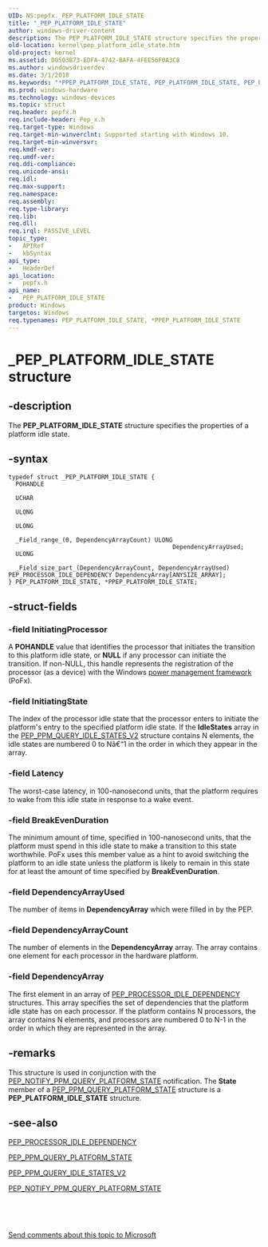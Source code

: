 ```yaml
---
UID: NS:pepfx._PEP_PLATFORM_IDLE_STATE
title: "_PEP_PLATFORM_IDLE_STATE"
author: windows-driver-content
description: The PEP_PLATFORM_IDLE_STATE structure specifies the properties of a platform idle state.
old-location: kernel\pep_platform_idle_state.htm
old-project: kernel
ms.assetid: D0503B73-EDFA-4742-BAFA-4FEE56F0A3C8
ms.author: windowsdriverdev
ms.date: 3/1/2018
ms.keywords: "*PPEP_PLATFORM_IDLE_STATE, PEP_PLATFORM_IDLE_STATE, PEP_PLATFORM_IDLE_STATE structure [Kernel-Mode Driver Architecture], PPEP_PLATFORM_IDLE_STATE, PPEP_PLATFORM_IDLE_STATE structure pointer [Kernel-Mode Driver Architecture], _PEP_PLATFORM_IDLE_STATE, kernel.pep_platform_idle_state, pepfx/PEP_PLATFORM_IDLE_STATE, pepfx/PPEP_PLATFORM_IDLE_STATE"
ms.prod: windows-hardware
ms.technology: windows-devices
ms.topic: struct
req.header: pepfx.h
req.include-header: Pep_x.h
req.target-type: Windows
req.target-min-winverclnt: Supported starting with Windows 10.
req.target-min-winversvr: 
req.kmdf-ver: 
req.umdf-ver: 
req.ddi-compliance: 
req.unicode-ansi: 
req.idl: 
req.max-support: 
req.namespace: 
req.assembly: 
req.type-library: 
req.lib: 
req.dll: 
req.irql: PASSIVE_LEVEL
topic_type:
-	APIRef
-	kbSyntax
api_type:
-	HeaderDef
api_location:
-	pepfx.h
api_name:
-	PEP_PLATFORM_IDLE_STATE
product: Windows
targetos: Windows
req.typenames: PEP_PLATFORM_IDLE_STATE, *PPEP_PLATFORM_IDLE_STATE
---
```


# _PEP_PLATFORM_IDLE_STATE structure


## -description


The <b>PEP_PLATFORM_IDLE_STATE</b> structure specifies the properties of a platform idle state.


## -syntax


````
typedef struct _PEP_PLATFORM_IDLE_STATE {
  POHANDLE                                                                                   InitiatingProcessor;
  UCHAR                                                                                      InitiatingState;
  ULONG                                                                                      Latency;
  ULONG                                                                                      BreakEvenDuration;
  _Field_range_(0, DependencyArrayCount) ULONG                                               DependencyArrayUsed;
  ULONG                                                                                      DependencyArrayCount;
  _Field_size_part_(DependencyArrayCount, DependencyArrayUsed) PEP_PROCESSOR_IDLE_DEPENDENCY DependencyArray[ANYSIZE_ARRAY];
} PEP_PLATFORM_IDLE_STATE, *PPEP_PLATFORM_IDLE_STATE;
````


## -struct-fields




### -field InitiatingProcessor

A <b>POHANDLE</b> value that identifies the processor that initiates the transition to this platform idle state, or <b>NULL</b> if any processor can initiate the transition. If non-NULL, this handle represents the registration of the processor (as a device) with the Windows <a href="https://msdn.microsoft.com/B08F8ABF-FD43-434C-A345-337FBB799D9B">power management framework</a> (PoFx).


### -field InitiatingState

The index of the processor idle state that the processor enters to initiate the platform's entry to the specified platform idle state. If the <b>IdleStates</b> array in the <a href="..\pepfx\ns-pepfx-_pep_ppm_query_idle_states_v2.md">PEP_PPM_QUERY_IDLE_STATES_V2</a> structure contains N elements, the idle states are numbered 0 to Nâ€“1 in the order in which they appear in the array.


### -field Latency

The worst-case latency, in 100-nanosecond units, that the platform requires to wake from this idle state in response to a wake event.


### -field BreakEvenDuration

The minimum amount of time, specified in 100-nanosecond units, that the platform must spend in this idle state to make a transition to this state worthwhile. PoFx uses this member value as a hint to avoid switching the platform to an idle state unless the platform is likely to remain in this state for at least the amount of time specified by <b>BreakEvenDuration</b>.




### -field DependencyArrayUsed

The number of items in <b>DependencyArray</b> which were filled in by the PEP.


### -field DependencyArrayCount

The number of elements in the <b>DependencyArray</b> array. The array contains one element for each processor in the hardware platform.


### -field DependencyArray

The first element in an array of <a href="..\pepfx\ns-pepfx-_pep_processor_idle_dependency.md">PEP_PROCESSOR_IDLE_DEPENDENCY</a> structures. This array specifies the set of dependencies that the platform idle state has on each processor. If the platform contains N processors, the array contains N elements, and processors are numbered 0 to N-1 in the order in which they are represented in the array.


## -remarks



This structure is used in conjunction with the <a href="https://msdn.microsoft.com/en-us/library/windows/hardware/mt186826">PEP_NOTIFY_PPM_QUERY_PLATFORM_STATE</a> notification. The <b>State</b> member of a <a href="..\pepfx\ns-pepfx-_pep_ppm_query_platform_state.md">PEP_PPM_QUERY_PLATFORM_STATE</a> structure is a <b>PEP_PLATFORM_IDLE_STATE</b> structure.




## -see-also

<a href="..\pepfx\ns-pepfx-_pep_processor_idle_dependency.md">PEP_PROCESSOR_IDLE_DEPENDENCY</a>



<a href="..\pepfx\ns-pepfx-_pep_ppm_query_platform_state.md">PEP_PPM_QUERY_PLATFORM_STATE</a>



<a href="..\pepfx\ns-pepfx-_pep_ppm_query_idle_states_v2.md">PEP_PPM_QUERY_IDLE_STATES_V2</a>



<a href="https://msdn.microsoft.com/en-us/library/windows/hardware/mt186826">PEP_NOTIFY_PPM_QUERY_PLATFORM_STATE</a>



 

 

<a href="mailto:wsddocfb@microsoft.com?subject=Documentation%20feedback [kernel\kernel]:%20PEP_PLATFORM_IDLE_STATE structure%20 RELEASE:%20(3/1/2018)&amp;body=%0A%0APRIVACY STATEMENT%0A%0AWe use your feedback to improve the documentation. We don't use your email address for any other purpose, and we'll remove your email address from our system after the issue that you're reporting is fixed. While we're working to fix this issue, we might send you an email message to ask for more info. Later, we might also send you an email message to let you know that we've addressed your feedback.%0A%0AFor more info about Microsoft's privacy policy, see http://privacy.microsoft.com/en-us/default.aspx." title="Send comments about this topic to Microsoft">Send comments about this topic to Microsoft</a>

